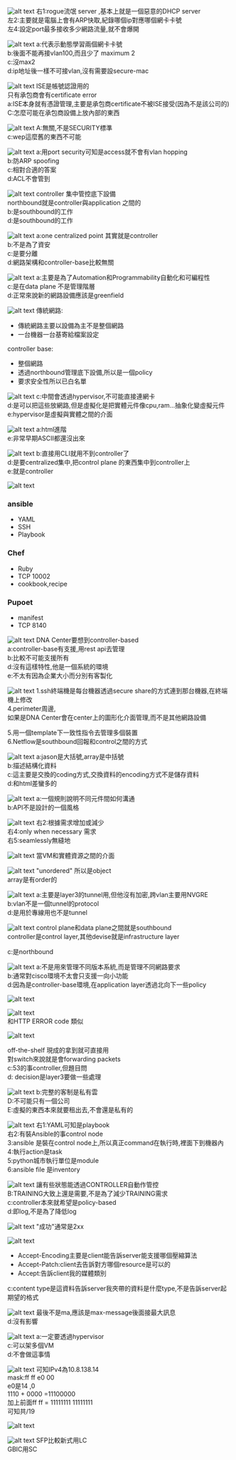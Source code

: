 ![alt text](image-63.png)
右1:rogue流氓 server ,基本上就是一個惡意的DHCP server   
左2:主要就是電腦上會有ARP快取,紀錄哪個ip對應哪個網卡卡號  
左4:設定port最多接收多少網路流量,就不會爆開  
























![alt text](image-64.png)
a:代表示動態學習兩個網卡卡號  
b:後面不能再接vlan100,而且少了 maximum 2  
c:沒max2  
d:ip地址後一樣不可接vlan,沒有需要設secure-mac   



























![alt text](image-65.png)
ISE是帳號認證用的  
只有承包商會有certificate error  
a:ISE本身就有憑證管理,主要是承包商certificate不被ISE接受(因為不是該公司的)  
C:怎麼可能在承包商設備上放內部的東西  
























![alt text](image-66.png)
A:無關,不是SECURITY標準  
c:wep這麼舊的東西不可能  



































![alt text](image-67.png)
a:用port security可知是access就不會有vlan hopping    
b:防ARP spoofing   
c:相對合適的答案  
d:ACL不會管到  
























![alt text](image-68.png)
controller 集中管控底下設備  
northbound就是controller與application 之間的   
b:是southbound的工作  
d:是southbound的工作  




























![alt text](image-69.png)
a:one centralized point 其實就是controller  
b:不是為了資安   
c:是要分離   
d:網路架構和controller-base比較無關   





















![alt text](image-70.png)
a:主要是為了Automation和Programmability自動化和可編程性   
c:是在data plane 不是管理階層  
d:正常來說新的網路設備應該是greenfield  
























![alt text](image-71.png)
傳統網路:
+ 傳統網路主要以設備為主不是整個網路  
+ 一台機器一台基寄給檔案設定  

controller base:  
+ 整個網路 
+ 透過northbound管理底下設備,所以是一個policy  
+ 要求安全性所以已白名單  























![alt text](image.png)
c:中間會透過hypervisor,不可能直接連網卡   
d:是可以把這些放網路,但是虛擬化是把實體元件像cpu,ram...抽象化變虛擬元件      
e:hypervisor是虛擬與實體之間的介面   




























![alt text](image-1.png)
a:html進階  
e:非常早期ASCII都還沒出來  


























![alt text](image-2.png)
b:直接用CLI就用不到controller了  
d:是要centralized集中,把control plane 的東西集中到controller上  
e:就是controller  





















![alt text](image-3.png)
### ansible  
+ YAML  
+ SSH  
+ Playbook  
### Chef  
+ Ruby  
+ TCP 10002  
+ cookbook,recipe      

### Pupoet 
+ manifest  
+ TCP 8140

























![alt text](image-4.png)
DNA Center要想到controller-based  
a:controller-base有支援,用rest api去管理  
b:比較不可能支援所有  
d:沒有這樣特性,他是一個系統的環境  
e:不太有因為企業大小而分別有客製化  



























![alt text](image-5.png)
1.ssh終端機是每台機器透過secure share的方式連到那台機器,在終端機上修改  
4.perimeter周邊,  
如果是DNA Center會在center上的圖形化介面管理,而不是其他網路設備  

5.用一個template下一致性指令去管理多個裝置  
6.Netflow是southbound回報和control之間的方式  























![alt text](image-6.png)
a:jason是大括號,array是中括號  
b:描述結構化資料  
c:這主要是交換的coding方式,交換資料的encoding方式不是儲存資料  
d:和html差蠻多的    




















![alt text](image-7.png)
a:一個規則說明不同元件間如何溝通  
b:API不是設計的一個風格   
























![alt text](image-8.png)
右2:根據需求增加或減少  
右4:only when necessary 需求  
右5:seamlessly無縫地  


















![alt text](image-9.png)
當VM和實體資源之間的介面  

























![alt text](image-10.png)
"unordered" 所以是object   
array是有order的  

















![alt text](image-11.png)
a:主要是layer3的tunnel用,但他沒有加密,跨vlan主要用NVGRE      
b:vlan不是一個tunnel的protocol  
d:是用於專線用也不是tunnel  


























![alt text](image-12.png)
control plane和data plane之間就是southbound  
controller是control layer,其他devise就是infrastructure layer  

c:是northbound  



















![alt text](image-14.png)
a:不是用來管理不同版本系統,而是管理不同網路要求  
b:通常對cisco環境不太會只支援一向小功能  
d:因為是controller-base環境,在application layer透過北向下一些policy  

























![alt text](image-13.png)























![alt text](image-15.png)  
和HTTP ERROR code 類似  






















![alt text](image-16.png)
























off-the-shelf 現成的拿到就可直接用  
對switch來說就是會forwarding packets  
c:53的事controller,但題目問  
d: decision是layer3要做一些處理  
















![alt text](image-20.png)
b:完整的客制是私有雲   
D:不可能只有一個公司   
E:虛擬的東西本來就要租出去,不會還是私有的
 



























![alt text](image-21.png)
右1:YAML可知是playbook  
右2:有裝Ansible的事control node  
3:ansible 是裝在control node上,所以真正command在執行時,裡面下到機器內   
4:執行action是task  
5:python城市執行單位是module  
6:ansible file 是inventory    






















![alt text](image-22.png)
讓有些狀態能透過CONTROLLER自動作管控  
B:TRAINING大致上還是需要,不是為了減少TRAINING需求  
c:controller本來就希望是policy-based  
d:即log,不是為了降低log  





























![alt text](image-23.png)
"成功"通常是2xx   
























![alt text](image-24.png)
+ Accept-Encoding主要是client能告訴server能支援哪個壓縮算法  
+ Accept-Patch:client去告訴對方哪個resource是可以的  
+ Accept:告訴client我的媒體類別   

c:content type是這資料告訴server我夾帶的資料是什麼type,不是告訴server起期望的格式     























![alt text](image-25.png)
最後不是ma,應該是max-message後面接最大訊息  
d:沒有影響  






























![alt text](image-26.png)
a:一定要透過hypervisor  
c:可以架多個VM  
d:不會做這事情   
























![alt text](image-27.png)
可知IPv4為10.8.138.14  
mask:ff ff e0 00  
e0是14 ,0  
1110 + 0000 =11100000  
加上前面ff ff = 11111111 11111111  
可知共/19  
























![alt text](image-28.png)  






















![alt text](image-29.png)
SFP比較新式用LC  
GBIC用SC  
 









